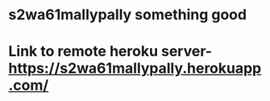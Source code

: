 # s2wa61mallypally something good
# Link to remote heroku server-https://s2wa61mallypally.herokuapp.com/